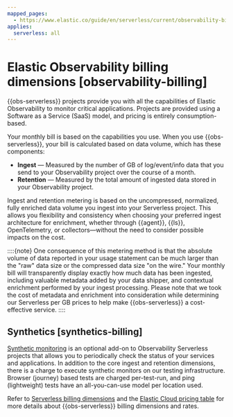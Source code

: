 ```yaml
---
mapped_pages:
  - https://www.elastic.co/guide/en/serverless/current/observability-billing.html
applies:
  serverless: all
---
```


# Elastic Observability billing dimensions [observability-billing]

{{obs-serverless}} projects provide you with all the capabilities of Elastic Observability to monitor critical applications. Projects are provided using a Software as a Service (SaaS) model, and pricing is entirely consumption-based.

Your monthly bill is based on the capabilities you use. When you use {{obs-serverless}}, your bill is calculated based on data volume, which has these components:

* **Ingest** — Measured by the number of GB of log/event/info data that you send to your Observability project over the course of a month.
* **Retention** — Measured by the total amount of ingested data stored in your Observability project.

Ingest and retention metering is based on the uncompressed, normalized, fully enriched data volume you ingest into your Serverless project. This allows you flexibility and consistency when choosing your preferred ingest architecture for enrichment, whether through {{agent}}, {{ls}}, OpenTelemetry, or collectors—without the need to consider possible impacts on the cost.

::::{note}
One consequence of this metering method is that the absolute volume of data reported in your usage statement can be much larger than the "raw" data size or the compressed data size "on the wire." Your monthly bill will transparently display exactly how much data has been ingested, including valuable metadata added by your data shipper, and contextual enrichment performed by your ingest processing. Please note that we took the cost of metadata and enrichment into consideration while determining our Serverless per GB prices to help make {{obs-serverless}} a cost-effective service.
::::



## Synthetics [synthetics-billing]

[Synthetic monitoring](../../../solutions/observability/apps/synthetic-monitoring.md) is an optional add-on to Observability Serverless projects that allows you to periodically check the status of your services and applications. In addition to the core ingest and retention dimensions, there is a charge to execute synthetic monitors on our testing infrastructure. Browser (journey) based tests are charged per-test-run, and ping (lightweight) tests have an all-you-can-use model per location used.

Refer to [Serverless billing dimensions](serverless-project-billing-dimensions.md) and the [Elastic Cloud pricing table](https://cloud.elastic.co/cloud-pricing-table?productType=serverless&project=observability) for more details about {{obs-serverless}} billing dimensions and rates.
